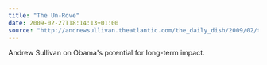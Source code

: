 ```yaml
---
title: "The Un-Rove"
date: 2009-02-27T18:14:13+01:00
source: "http://andrewsullivan.theatlantic.com/the_daily_dish/2009/02/the-un-rove.html"
---
```


Andrew Sullivan on Obama's potential for long-term impact.
